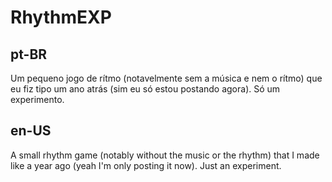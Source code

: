 # RhythmEXP

## pt-BR

Um pequeno jogo de rítmo (notavelmente sem a música e nem o rítmo) que eu fiz tipo um ano atrás (sim eu só estou postando agora). Só um experimento.

## en-US

A small rhythm game (notably without the music or the rhythm) that I made like a year ago (yeah I'm only posting it now). Just an experiment.
